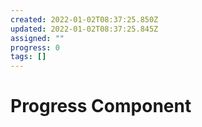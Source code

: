 ```yaml
---
created: 2022-01-02T08:37:25.850Z
updated: 2022-01-02T08:37:25.845Z
assigned: ""
progress: 0
tags: []
---
```


# Progress Component
